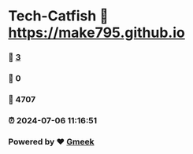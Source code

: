 # Tech-Catfish :link: https://make795.github.io 
### :page_facing_up: [3](https://make795.github.io/tag.html) 
### :speech_balloon: 0 
### :hibiscus: 4707 
### :alarm_clock: 2024-07-06 11:16:51 
### Powered by :heart: [Gmeek](https://github.com/Meekdai/Gmeek)
